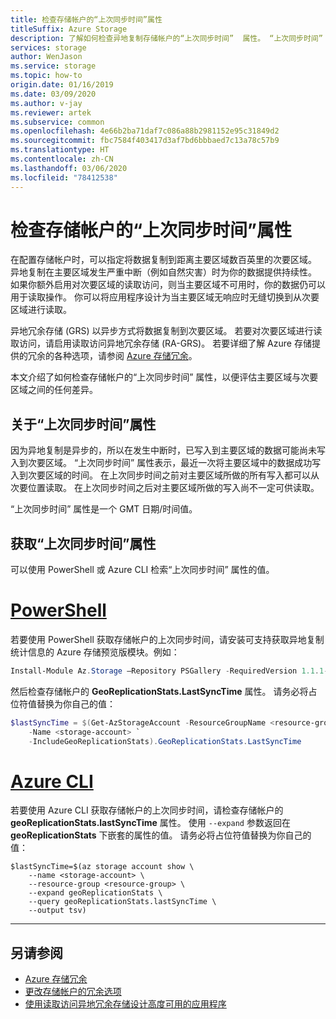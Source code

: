 ```yaml
---
title: 检查存储帐户的“上次同步时间”属性
titleSuffix: Azure Storage
description: 了解如何检查异地复制存储帐户的“上次同步时间”  属性。 “上次同步时间”  属性表示，最近一次将主要区域中的所有写入数据成功写入到次要区域的时间。
services: storage
author: WenJason
ms.service: storage
ms.topic: how-to
origin.date: 01/16/2019
ms.date: 03/09/2020
ms.author: v-jay
ms.reviewer: artek
ms.subservice: common
ms.openlocfilehash: 4e66b2ba71daf7c086a88b2981152e95c31849d2
ms.sourcegitcommit: fbc7584f403417d3af7bd6bbbaed7c13a78c57b9
ms.translationtype: HT
ms.contentlocale: zh-CN
ms.lasthandoff: 03/06/2020
ms.locfileid: "78412538"
---
```

# <a name="check-the-last-sync-time-property-for-a-storage-account"></a>检查存储帐户的“上次同步时间”属性

在配置存储帐户时，可以指定将数据复制到距离主要区域数百英里的次要区域。 异地复制在主要区域发生严重中断（例如自然灾害）时为你的数据提供持续性。 如果你额外启用对次要区域的读取访问，则当主要区域不可用时，你的数据仍可以用于读取操作。 你可以将应用程序设计为当主要区域无响应时无缝切换到从次要区域进行读取。

异地冗余存储 (GRS) 以异步方式将数据复制到次要区域。 若要对次要区域进行读取访问，请启用读取访问异地冗余存储 (RA-GRS)。 若要详细了解 Azure 存储提供的冗余的各种选项，请参阅 [Azure 存储冗余](storage-redundancy.md)。

本文介绍了如何检查存储帐户的“上次同步时间”  属性，以便评估主要区域与次要区域之间的任何差异。

## <a name="about-the-last-sync-time-property"></a>关于“上次同步时间”属性

因为异地复制是异步的，所以在发生中断时，已写入到主要区域的数据可能尚未写入到次要区域。 “上次同步时间”  属性表示，最近一次将主要区域中的数据成功写入到次要区域的时间。 在上次同步时间之前对主要区域所做的所有写入都可以从次要位置读取。 在上次同步时间之后对主要区域所做的写入尚不一定可供读取。

“上次同步时间”  属性是一个 GMT 日期/时间值。

## <a name="get-the-last-sync-time-property"></a>获取“上次同步时间”属性

可以使用 PowerShell 或 Azure CLI 检索“上次同步时间”  属性的值。

# <a name="powershell"></a>[PowerShell](#tab/azure-powershell)

若要使用 PowerShell 获取存储帐户的上次同步时间，请安装可支持获取异地复制统计信息的 Azure 存储预览版模块。例如：

```powershell
Install-Module Az.Storage –Repository PSGallery -RequiredVersion 1.1.1-preview –AllowPrerelease –AllowClobber –Force
```

然后检查存储帐户的 **GeoReplicationStats.LastSyncTime** 属性。 请务必将占位符值替换为你自己的值：

```powershell
$lastSyncTime = $(Get-AzStorageAccount -ResourceGroupName <resource-group> `
    -Name <storage-account> `
    -IncludeGeoReplicationStats).GeoReplicationStats.LastSyncTime
```

# <a name="azure-cli"></a>[Azure CLI](#tab/azure-cli)

若要使用 Azure CLI 获取存储帐户的上次同步时间，请检查存储帐户的 **geoReplicationStats.lastSyncTime** 属性。 使用 `--expand` 参数返回在 **geoReplicationStats** 下嵌套的属性的值。 请务必将占位符值替换为你自己的值：

```azurecli
$lastSyncTime=$(az storage account show \
    --name <storage-account> \
    --resource-group <resource-group> \
    --expand geoReplicationStats \
    --query geoReplicationStats.lastSyncTime \
    --output tsv)
```

---

## <a name="see-also"></a>另请参阅

- [Azure 存储冗余](storage-redundancy.md)
- [更改存储帐户的冗余选项](redundancy-migration.md)
- [使用读取访问异地冗余存储设计高度可用的应用程序](storage-designing-ha-apps-with-ragrs.md)
